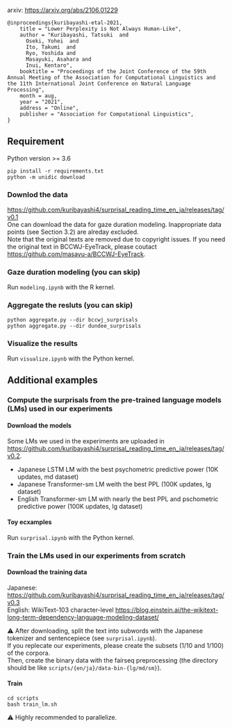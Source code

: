 arxiv: https://arxiv.org/abs/2106.01229
```
@inproceedings{kuribayashi-etal-2021,
    title = "Lower Perplexity is Not Always Human-Like",
    author = "Kuribayashi, Tatsuki  and
      Oseki, Yohei  and
      Ito, Takumi  and
      Ryo, Yoshida and
      Masayuki, Asahara and
      Inui, Kentaro",
    booktitle = "Proceedings of the Joint Conference of the 59th Annual Meeting of the Association for Computational Linguistics and the 11th International Joint Conference on Natural Language Processing",
    month = aug,
    year = "2021",
    address = "Online",
    publisher = "Association for Computational Linguistics",
}
```

## Requirement
Python version >= 3.6
```
pip install -r requirements.txt
python -m unidic download
```

### Downlod the data
https://github.com/kuribayashi4/surprisal_reading_time_en_ja/releases/tag/v0.1  
One can download the data for gaze duration modeling. 
Inappropriate data points (see Section 3.2) are alreday excluded.  
Note that the original texts are removed due to copyright issues. If you need the original text in BCCWJ-EyeTrack, please coutact https://github.com/masayu-a/BCCWJ-EyeTrack.  

### Gaze duration modeling (you can skip)
Run `modeling.ipynb` with the R kernel.  

### Aggregate the resluts (you can skip)
`python aggregate.py --dir bccwj_surprisals`  
`python aggregate.py --dir dundee_surprisals`  

### Visualize the results
Run `visualize.ipynb` with the Python kernel.  
    
  
   
## Additional examples
### Compute the surprisals from the pre-trained language models (LMs) used in our experiments
#### Download the models
Some LMs we used in the experiments are uploaded in https://github.com/kuribayashi4/surprisal_reading_time_en_ja/releases/tag/v0.2.
- Japanese LSTM LM with the best psychometric predictive power (10K updates, md dataset)
- Japanese Transformer-sm LM weith the best PPL (100K updates, lg dataset)  
- English Transformer-sm LM with nearly the best PPL and pschometric predictive power (100K updates, lg dataset)  
  
#### Toy ecxamples
Run `surprisal.ipynb` with the Python kernel.

### Train the LMs used in our experiments from scratch
#### Download the training data  
Japanese: https://github.com/kuribayashi4/surprisal_reading_time_en_ja/releases/tag/v0.3  
English: WikiText-103 character-level https://blog.einstein.ai/the-wikitext-long-term-dependency-language-modeling-dataset/  
  
⚠ After downloading, split the text into subwords with the Japanese tokenizer and sentencepiece (see `surprisal.ipynb`).   
If you replecate our experiments, please create the subsets (1/10 and 1/100) of the corpora.  
Then, create the binary data with the fairseq preprocessing (the directory should be like `scripts/{en/ja}/data-bin-{lg/md/sm}`).  

#### Train
```
cd scripts
bash train_lm.sh
```  
⚠ Highly recommended to parallelize.
